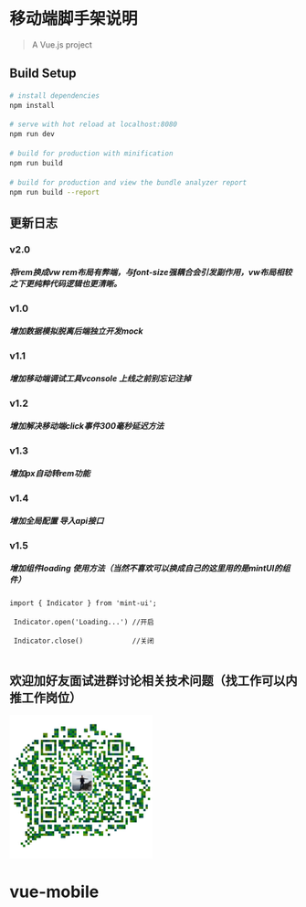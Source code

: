 # 移动端脚手架说明

> A Vue.js project

## Build Setup

``` bash
# install dependencies
npm install

# serve with hot reload at localhost:8080
npm run dev

# build for production with minification
npm run build

# build for production and view the bundle analyzer report
npm run build --report
```



## 更新日志
### v2.0
#####  将rem换成vw rem布局有弊端，与font-size强耦合会引发副作用，vw布局相较之下更纯粹代码逻辑也更清晰。
### v1.0
#####  增加数据模拟脱离后端独立开发mock
### v1.1
#####  增加移动端调试工具vconsole 上线之前别忘记注掉
### v1.2
#####  增加解决移动端click事件300毫秒延迟方法
### v1.3
#####  增加px自动转rem功能
### v1.4
#####  增加全局配置 导入api接口
### v1.5
#####  增加组件loading 使用方法（当然不喜欢可以换成自己的这里用的是mintUI的组件）
```
import { Indicator } from 'mint-ui';

 Indicator.open('Loading...') //开启

 Indicator.close()            //关闭


```
## 欢迎加好友面试进群讨论相关技术问题（找工作可以内推工作岗位）

<img src="https://github.com/Xingen123/Vue-Phone/blob/master/readmeImg/my.jpg" width="250" alt="欢迎加入"/> 

<!-- ###  表格的制作


<table style="text-align: center">
  <thead>
    <tr>
        <td>名称</td>
        <td>功能</td>
        <td>默认值</td>
        <td>可选值</td>
    </tr>
  </thead>
  <tbody>
    <tr>
        <td>img</td>
        <td>裁剪图片的地址</td>
        <td>空</td>
        <td>url 地址 || base64 || blob</td>
    </tr>
  </tbody>
</table> -->









# vue-mobile
